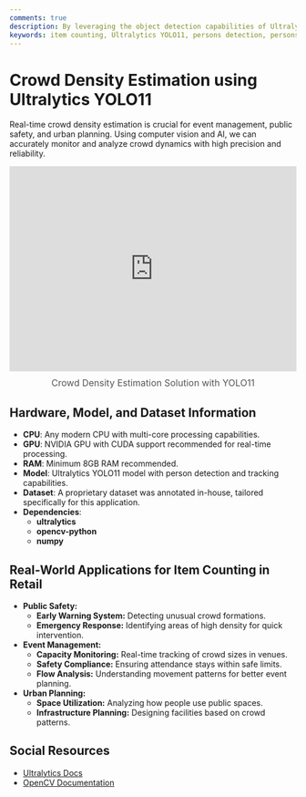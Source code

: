 ```yaml
---
comments: true
description: By leveraging the object detection capabilities of Ultralytics YOLO11 we can estimate the density of a crowd in a given area, which can be useful for event management, safety monitoring, and urban planning.
keywords: item counting, Ultralytics YOLO11, persons detection, persons tracking, surveillance, crowd analysis, density estimation, computer vision
---
```


# Crowd Density Estimation using Ultralytics YOLO11  

Real-time crowd density estimation is crucial for event management, public safety, and urban planning. Using computer vision and AI, we can accurately monitor and analyze crowd dynamics with high precision and reliability.

<div style="position: relative; width: 100%; max-width: 640px; margin: auto;">
  <iframe src="https://www.youtube.com/watch?v=38joFjkbRUs" 
          style="width: 100%; height: 360px; border: none;" 
          allow="autoplay"></iframe>
  <span style="display: block; text-align: center; margin-top: 10px; font-size: 16px; color: #555;">
    Crowd Density Estimation Solution with YOLO11</span>
</div>

## Hardware, Model, and Dataset Information  

- **CPU**: Any modern CPU with multi-core processing capabilities. 
- **GPU**: NVIDIA GPU with CUDA support recommended for real-time processing.  
- **RAM**: Minimum 8GB RAM recommended.
- **Model**: Ultralytics YOLO11 model with person detection and tracking capabilities.
- **Dataset**: A proprietary dataset was annotated in-house, tailored specifically for this application.  
- **Dependencies**:
  - **ultralytics**
  - **opencv-python**
  - **numpy**

## Real-World Applications for Item Counting in Retail  

- **Public Safety:** 
  - **Early Warning System:** Detecting unusual crowd formations.
  - **Emergency Response:** Identifying areas of high density for quick intervention.
- **Event Management:** 
  - **Capacity Monitoring:** Real-time tracking of crowd sizes in venues.
  - **Safety Compliance:** Ensuring attendance stays within safe limits.
  - **Flow Analysis:** Understanding movement patterns for better event planning.
- **Urban Planning:** 
  - **Space Utilization:** Analyzing how people use public spaces.
  - **Infrastructure Planning:** Designing facilities based on crowd patterns.

## Social Resources  

- [Ultralytics Docs](https://docs.ultralytics.com/fr)  
- [OpenCV Documentation](https://opencv.org/)